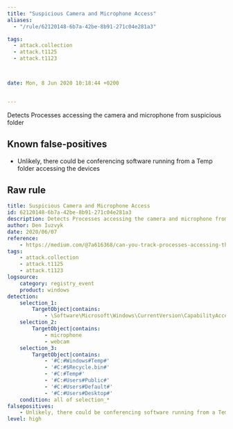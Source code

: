 ```yaml
---
title: "Suspicious Camera and Microphone Access"
aliases:
  - "/rule/62120148-6b7a-42be-8b91-271c04e281a3"

tags:
  - attack.collection
  - attack.t1125
  - attack.t1123



date: Mon, 8 Jun 2020 10:18:44 +0200


---
```


Detects Processes accessing the camera and microphone from suspicious folder

<!--more-->


## Known false-positives

* Unlikely, there could be conferencing software running from a Temp folder accessing the devices




## Raw rule
```yaml
title: Suspicious Camera and Microphone Access
id: 62120148-6b7a-42be-8b91-271c04e281a3
description: Detects Processes accessing the camera and microphone from suspicious folder
author: Den Iuzvyk
date: 2020/06/07
reference:
    - https://medium.com/@7a616368/can-you-track-processes-accessing-the-camera-and-microphone-7e6885b37072
tags:
    - attack.collection
    - attack.t1125
    - attack.t1123
logsource:
    category: registry_event
    product: windows
detection:
    selection_1:
        TargetObject|contains:
            - \Software\Microsoft\Windows\CurrentVersion\CapabilityAccessManager\ConsentStore\\*\NonPackaged
    selection_2:
        TargetObject|contains:
            - microphone
            - webcam
    selection_3:
        TargetObject|contains:
            - '#C:#Windows#Temp#'
            - '#C:#$Recycle.bin#'
            - '#C:#Temp#'
            - '#C:#Users#Public#'
            - '#C:#Users#Default#'
            - '#C:#Users#Desktop#'
    condition: all of selection_*
falsepositives:
    - Unlikely, there could be conferencing software running from a Temp folder accessing the devices
level: high
```
